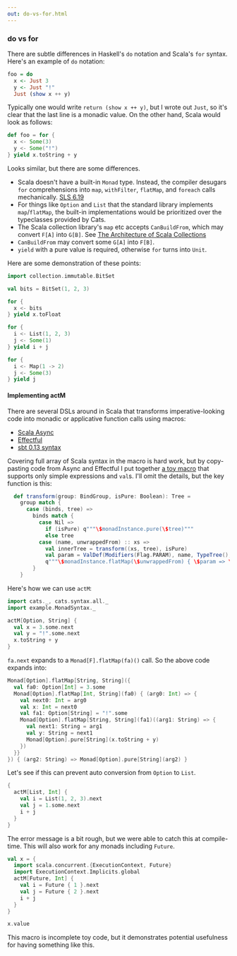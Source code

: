 ```yaml
---
out: do-vs-for.html
---
```


  [SLS_6_19]: http://www.scala-lang.org/files/archive/spec/2.11/06-expressions.html#for-comprehensions-and-for-loops
  [foco]: http://docs.scala-lang.org/overviews/core/architecture-of-scala-collections.html#factoring-out-common-operations
  [ScalaAsync]: https://github.com/scala/async
  [Effectful]: https://github.com/pelotom/effectful
  [BasicDef]: http://www.scala-sbt.org/0.13/tutorial/Basic-Def.html
  [ActMSource]: https://github.com/eed3si9n/herding-cats/blob/day6/src/main/scala/example/MonadSyntax.scala

### do vs for

There are subtle differences in Haskell's `do` notation and Scala's `for` syntax. Here's an example of `do` notation:

```haskell
foo = do
  x <- Just 3
  y <- Just "!"
  Just (show x ++ y)
```

Typically one would write `return (show x ++ y)`, but I wrote out `Just`, so it's clear that the last line is a monadic value. On the other hand, Scala would look as follows:

```scala mdoc
def foo = for {
  x <- Some(3)
  y <- Some("!")
} yield x.toString + y
```

Looks similar, but there are some differences.

- Scala doesn't have a built-in `Monad` type. Instead, the compiler desugars `for` comprehensions into `map`, `withFilter`, `flatMap`, and `foreach` calls mechanically. [SLS 6.19][SLS_6_19]
- For things like `Option` and `List` that the standard library implements `map`/`flatMap`, the built-in implementations would be prioritized over the typeclasses provided by Cats.
- The Scala collection library's `map` etc accepts `CanBuildFrom`, which may convert `F[A]` into `G[B]`. See [The Architecture of Scala Collections][foco]
- `CanBuildFrom` may convert some `G[A]` into `F[B]`.
- `yield` with a pure value is required, otherwise `for` turns into `Unit`.

Here are some demonstration of these points:

```scala mdoc
import collection.immutable.BitSet

val bits = BitSet(1, 2, 3)

for {
  x <- bits
} yield x.toFloat

for {
  i <- List(1, 2, 3)
  j <- Some(1)
} yield i + j

for {
  i <- Map(1 -> 2)
  j <- Some(3)
} yield j
```

#### Implementing actM

There are several DSLs around in Scala that transforms imperative-looking code
into monadic or applicative function calls using macros:

- [Scala Async][ScalaAsync]
- [Effectful][Effectful]
- [sbt 0.13 syntax][BasicDef]

Covering full array of Scala syntax in the macro is hard work,
but by copy-pasting code from Async and Effectful I put together
[a toy macro][ActMSource] that supports only simple expressions and `val`s.
I'll omit the details, but the key function is this:

```scala
  def transform(group: BindGroup, isPure: Boolean): Tree =
    group match {
      case (binds, tree) =>
        binds match {
          case Nil =>
            if (isPure) q"""\$monadInstance.pure(\$tree)"""
            else tree
          case (name, unwrappedFrom) :: xs =>
            val innerTree = transform((xs, tree), isPure)
            val param = ValDef(Modifiers(Flag.PARAM), name, TypeTree(), EmptyTree)
            q"""\$monadInstance.flatMap(\$unwrappedFrom) { \$param => \$innerTree }"""
        }
    }
```

Here's how we can use `actM`:

```scala mdoc
import cats._, cats.syntax.all._
import example.MonadSyntax._

actM[Option, String] {
  val x = 3.some.next
  val y = "!".some.next
  x.toString + y
}
```

`fa.next` expands to a `Monad[F].flatMap(fa)()` call.
So the above code expands into:

```scala mdoc
Monad[Option].flatMap[String, String]({
  val fa0: Option[Int] = 3.some
  Monad[Option].flatMap[Int, String](fa0) { (arg0: Int) => {
    val next0: Int = arg0
    val x: Int = next0
    val fa1: Option[String] = "!".some
    Monad[Option].flatMap[String, String](fa1)((arg1: String) => {
      val next1: String = arg1
      val y: String = next1
      Monad[Option].pure[String](x.toString + y)
    })
  }}
}) { (arg2: String) => Monad[Option].pure[String](arg2) }
```

Let's see if this can prevent auto conversion from `Option` to `List`.

```scala mdoc:fail
{
  actM[List, Int] {
    val i = List(1, 2, 3).next
    val j = 1.some.next
    i + j
  }
}
```

The error message is a bit rough, but we were able to catch this at compile-time.
This will also work for any monads including `Future`.

```scala mdoc
val x = {
  import scala.concurrent.{ExecutionContext, Future}
  import ExecutionContext.Implicits.global
  actM[Future, Int] {
    val i = Future { 1 }.next
    val j = Future { 2 }.next
    i + j
  }
}

x.value
```

This macro is incomplete toy code, but it demonstrates potential usefulness for having something like this.
